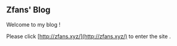 ## Zfans' Blog
Welcome to my blog !

Please click [http://zfans.xyz/](http://zfans.xyz/) to enter the site .
